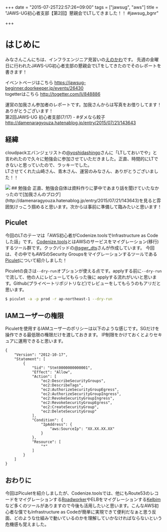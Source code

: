 +++
date = "2015-07-25T22:57:26+09:00"
tags = ["jawsug", "aws"]
title = "JAWS-UG初心者支部【第2回】懇親会でLTしてきました！！ #jawsug_bgnr"

+++

# はじめに
みなさんこんにちは、インフラエンジニア見習いの[えのかわ](https://twitter.com/enkw_)です。  
先週の金曜日に行われたJAWS-UG初心者支部の懇親会でLTをしてきたのでそのレポートを書きます！

イベントページはこちら
https://jawsug-beginner.doorkeeper.jp/events/26430  
togetterはこちら
http://togetter.com/li/848886

運営の加我さん参加者のレポートです。加我さんからは写真をお借りしてます！ありがとうございます！  
第2回JAWS-UG 初心者支部(7/17) - #ダメなら餃子 http://damenaragyouza.hatenablog.jp/entry/2015/07/21/143643

## 経緯
cloudpackエバンジェリストの[@yoshidashingo](https://twitter.com/yoshidashingo)さんに「LTしておいでや」と
言われたので久々に勉強会に参加させていただきました。正直、時間的にLTできないと思っていたので、ラッキーでした。  
LTさせてくれた山崎さん、青木さん、運営のみなさん、ありがとうございました！！

<img src="/images/jawsug-beginner.jpg">
## 勉強会
正直、勉強会自体は資料作りに夢中であまり話を聞けていたなかったので[加我さんのブログ](http://damenaragyouza.hatenablog.jp/entry/2015/07/21/143643)を見ると雰囲気けっこう掴めると思います。次からは事前に準備して臨みたいと思います！


## Piculet
今回のLTのテーマは「AWS初心者がCodenize.toolsでInfrastructure as Codeした話」です。
[Codenize.tools](http://codenize.tools/)とはAWSのサービスをマイグレーション(移行)するツール群です。クックパッドの[@sgwr_dts](https://twitter.com/sgwr_dts)さんが作成しています。
今回は、その中でもAWSのSecurity Groupsをマイグレーションするツールである[Piculet](http://piculet.codenize.tools/)について紹介しました！

Piculetの良さは`--dry-run`オプションが使える点です。applyする前に`--dry-run`で流して、他の人にレビューしてもらった後に
applyする流れがいいと思います。Github(プライベートリポジトリなど)でレビューをしてもらうのもアリだと思います。
```bash
$ piculet -a -p prod -r ap-northeast-1 --dry-run
```


<script async class="speakerdeck-embed" data-id="d03f788e42ae49049a0f54d0e000a406" data-ratio="1.77777777777778" src="//speakerdeck.com/assets/embed.js"></script>

## IAMユーザーの権限
Piculetを使用するIAMユーザーのポリシーは以下のような感じです。SGだけを操作できる最低限の権限だけを渡しておきます。
IP制限をかけておくとよりセキュアに運用できると思います。
```
{
    "Version": "2012-10-17",
    "Statement": [
        {
            "Sid": "Stmt0000000000001",
            "Effect": "Allow",
            "Action": [
                "ec2:DescribeSecurityGroups",
                "ec2:DescribeTags",
                "ec2:AuthorizeSecurityGroupEgress",
                "ec2:AuthorizeSecurityGroupIngress",
                "ec2:RevokeSecurityGroupIngress",
                "ec2:RevokeSecurityGroupEgress",
                "ec2:CreateSecurityGroup",
                "ec2:DeleteSecurityGroup"
            ],
            "Condition": {
                "IpAddress": {
                    "aws:SourceIp": "XX.XX.XX.XX"
                }
            },
            "Resource": [
                "*"
            ]
        }
    ]
}
```


## おわりに
今回はPiculetを紹介しましたが、Codenize.toolsでは、他にもRoute53のレコードをマイグレーションする[Roadworker](http://roadworker.codenize.tools/)やELBをマイグレーションする[Kelbim](http://kelbim.codenize.tools/)など多くのツールがありますので今後も活用したいと思います。こんなAWS初心者な僕でもInfrastructure as Codeが簡単に実現できて便利だなぁと思う反面、どのような仕組みで動いているのかを理解していかなければならないという危機感も覚えました。
